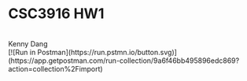 # CSC3916 HW1
<br>
<font-size = "30"> Kenny Dang </font>
</br>
[![Run in Postman](https://run.pstmn.io/button.svg)](https://app.getpostman.com/run-collection/9a6f46bb495896edc869?action=collection%2Fimport)
